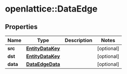 # openlattice::DataEdge

## Properties
Name | Type | Description | Notes
------------ | ------------- | ------------- | -------------
**src** | [**EntityDataKey**](EntityDataKey.md) |  | [optional] 
**dst** | [**EntityDataKey**](EntityDataKey.md) |  | [optional] 
**data** | [**DataEdgeData**](DataEdge_data.md) |  | [optional] 


